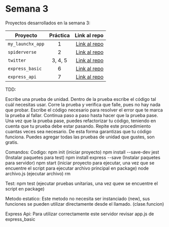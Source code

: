 # Semana 3 

Proyectos desarrollados en la semana 3:

| Proyecto | Práctica | Link al repo |
| ------------- |:-------------:| -----:|
|`my_launchx_app`|1|[Link al repo](https://github.com/MauricioGaPe/playbook/tree/main/weekly_mission_3/my_first_node_proyect)|
|`spiderverse`|2|[Link al repo](https://github.com/MauricioGaPe/playbook/tree/main/weekly_mission_3/spiderverse)|
|`twitter`|3, 4, 5|[Link al repo](https://github.com/MauricioGaPe/playbook/tree/main/weekly_mission_3/twitter)|
|`express_basic`|6|[Link al repo](https://github.com/MauricioGaPe/playbook/tree/main/weekly_mission_3/express_basic)|
|`express_api`|7|[Link al repo](https://github.com/MauricioGaPe/playbook/tree/main/weekly_mission_3/express_api)|

TDD:

Escribe una prueba de unidad.
Dentro de la prueba escribe el código tal cuál necesitas usar.
Corre la prueba y verifica que falle, pues no hay nada que probar.
Escribe el código necesario para resolver el error que te marca la prueba al fallar.
Continua paso a paso hasta hacer que la prueba pase.
Una vez que la prueba pase, puedes refactorizar tu código, teniendo en cuenta que tu prueba debe estar pasando.
Repite este procedimiento cuantas veces sea necesario. De esta forma garantizas que tu código funciona. Puedes agregar todas las pruebas de unidad que gustes, son gratis.

Comandos:
Codigo:
npm init (iniciar proyecto)
npm install --save-dev jest (Instalar paquetes para test)
npm install express --save (Instalar paquetes para servidor)
npm start (iniciar proyecto para ejecutar, una vez que se encuentre el script para ejecutar archivo principal en package)
node archivo.js (ejecutar archivo)
rm 

Test:
npm test (ejecutar pruebas unitarias, una vez quew se encuentre el script en package)

Metodo estatico:
Este metodo no necesita ser instanciado (new), sus funciones se pueden utilizar directamente desde el llamado. (clase.funcion)

Express Api:
Para utilizar correctamente este servidor revisar app.js de express_basic